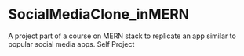 # SocialMediaClone_inMERN
A project part of a course on MERN stack to replicate an app similar to popular social media apps. Self Project
